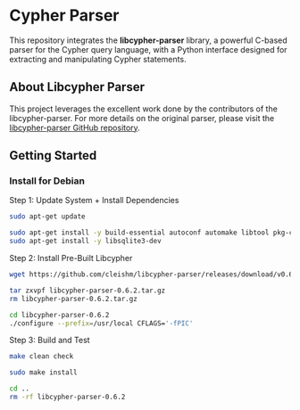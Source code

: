 # Cypher Parser

This repository integrates the **libcypher-parser** library, a powerful C-based parser for the Cypher query language, with a Python interface designed for extracting and manipulating Cypher statements. 

## About Libcypher Parser

This project leverages the excellent work done by the contributors of the libcypher-parser.
For more details on the original parser, please visit the [libcypher-parser GitHub repository](https://github.com/cleishm/libcypher-parser).

## Getting Started

### Install for Debian

Step 1: Update System + Install Dependencies
```bash
sudo apt-get update

sudo apt-get install -y build-essential autoconf automake libtool pkg-config wget
sudo apt-get install -y libsqlite3-dev
```

Step 2: Install Pre-Built Libcypher
```bash
wget https://github.com/cleishm/libcypher-parser/releases/download/v0.6.2/libcypher-parser-0.6.2.tar.gz

tar zxvpf libcypher-parser-0.6.2.tar.gz
rm libcypher-parser-0.6.2.tar.gz

cd libcypher-parser-0.6.2
./configure --prefix=/usr/local CFLAGS='-fPIC'
```

Step 3: Build and Test
```bash
make clean check

sudo make install

cd ..
rm -rf libcypher-parser-0.6.2
```